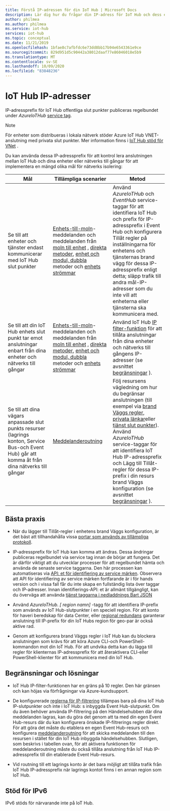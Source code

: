 ```yaml
---
title: Förstå IP-adressen för din IoT Hub | Microsoft Docs
description: Lär dig hur du frågar din IP-adress för IoT Hub och dess egenskaper. IP-adressen för din IoT Hub kan ändras under vissa scenarier som haveri beredskap eller regional redundans.
author: philmea
ms.author: philmea
ms.service: iot-hub
services: iot-hub
ms.topic: conceptual
ms.date: 11/21/2019
ms.openlocfilehash: 1bfae8c7afbfdc6e73dd8bb17b94e6543361e9ce
ms.sourcegitcommit: 829d951d5c90442a38012daaf77e86046018e5b9
ms.translationtype: MT
ms.contentlocale: sv-SE
ms.lasthandoff: 10/09/2020
ms.locfileid: "83848236"
---
```

# <a name="iot-hub-ip-addresses"></a>IoT Hub IP-adresser

IP-adressprefix för IoT Hub offentliga slut punkter publiceras regelbundet under _AzureIoTHub_ [service tag](../virtual-network/service-tags-overview.md).

> [!NOTE]
> För enheter som distribueras i lokala nätverk stöder Azure IoT Hub VNET-anslutning med privata slut punkter. Mer information finns i [IoT Hub stöd för VNet](./virtual-network-support.md) .


Du kan använda dessa IP-adressprefix för att kontrol lera anslutningen mellan IoT Hub och dina enheter eller nätverks till gångar för att implementera en mängd olika mål för nätverks isolering:

| Mål | Tillämpliga scenarier | Metod |
|------|-----------|----------|
| Se till att enheter och tjänster endast kommunicerar med IoT Hub slut punkter | [Enhets-till-moln](./iot-hub-devguide-messaging.md)-meddelanden och meddelanden från [moln till enhet](./iot-hub-devguide-messages-c2d.md) , [direkta metoder](./iot-hub-devguide-direct-methods.md), [enhet och modul, dubbla](./iot-hub-devguide-device-twins.md) metoder och [enhets strömmar](./iot-hub-device-streams-overview.md) | Använd _AzureIoTHub_ och _EventHub_ service-taggar för att identifiera IoT Hub och prefix för IP-adressprefix i Event Hub och konfigurera Tillåt regler på inställningarna för enhetens och tjänsternas brand vägg för dessa IP-adressprefix enligt detta; släpp trafik till andra mål-IP-adresser som du inte vill att enheterna eller tjänsterna ska kommunicera med. |
| Se till att din IoT Hub enhets slut punkt tar emot anslutningar enbart från dina enheter och nätverks till gångar | [Enhets-till-moln](./iot-hub-devguide-messaging.md)-meddelanden och meddelanden från [moln till enhet](./iot-hub-devguide-messages-c2d.md) , [direkta metoder](./iot-hub-devguide-direct-methods.md), [enhet och modul, dubbla](./iot-hub-devguide-device-twins.md) metoder och [enhets strömmar](./iot-hub-device-streams-overview.md) | Använd IoT Hub [IP filter-funktion](iot-hub-ip-filtering.md) för att tillåta anslutningar från dina enheter och nätverks till gångens IP-adresser (se avsnittet [begränsningar](#limitations-and-workarounds) ). | 
| Se till att dina vägars anpassade slut punkts resurser (lagrings konton, Service Bus-och Event Hub) går att komma åt från dina nätverks till gångar | [Meddelanderoutning](./iot-hub-devguide-messages-d2c.md) | Följ resursens vägledning om hur du begränsar anslutningen (till exempel via [brand Väggs regler](../storage/common/storage-network-security.md), [privata länkar](../private-link/private-endpoint-overview.md)eller [tjänst slut punkter](../virtual-network/virtual-network-service-endpoints-overview.md)). Använd _AzureIoTHub_ service-taggar för att identifiera IoT Hub IP-adressprefix och Lägg till Tillåt-regler för dessa IP-prefix i din resurs brand Väggs konfiguration (se avsnittet [begränsningar](#limitations-and-workarounds) ). |



## <a name="best-practices"></a>Bästa praxis

* När du lägger till Tillåt-regler i enhetens brand Väggs konfiguration, är det bäst att tillhandahålla vissa [portar som används av tillämpliga protokoll](./iot-hub-devguide-protocols.md#port-numbers).

* IP-adressprefix för IoT Hub kan komma att ändras. Dessa ändringar publiceras regelbundet via service tag innan de börjar att fungera. Det är därför viktigt att du utvecklar processer för att regelbundet hämta och använda de senaste service taggarna. Den här processen kan automatiseras via [API: et för identifiering av service märken](../virtual-network/service-tags-overview.md#service-tags-on-premises). Observera att API för identifiering av service märken fortfarande är i för hands version och i vissa fall får du inte skapa en fullständig lista över taggar och IP-adresser. Innan identifierings-API: et är allmänt tillgängligt, kan du överväga att använda [tjänst taggarna i nedladdnings Bart JSON](../virtual-network/service-tags-overview.md#discover-service-tags-by-using-downloadable-json-files) 

* Använd *AzureIoTHub. [ region namn]* -tagg för att identifiera IP-prefix som används av IoT Hub-slutpunkter i en speciell region. För att konto för haveri beredskap för data Center, eller [regional redundans](iot-hub-ha-dr.md) garanterar anslutning till IP-prefix för din IoT Hubs region för geo-par är också aktive rad.

* Genom att konfigurera brand Väggs regler i IoT Hub kan du blockera anslutningen som krävs för att köra Azure CLI-och PowerShell-kommandon mot din IoT Hub. För att undvika detta kan du lägga till regler för klienternas IP-adressprefix för att återaktivera CLI-eller PowerShell-klienter för att kommunicera med din IoT Hub.  


## <a name="limitations-and-workarounds"></a>Begränsningar och lösningar

* IoT Hub IP-filter-funktionen har en gräns på 10 regler. Den här gränsen och kan höjas via förfrågningar via Azure-kundsupport. 

* De konfigurerade [reglerna för IP-filtrering](iot-hub-ip-filtering.md) tillämpas bara på dina IoT Hub IP-slutpunkter och inte i IoT Hub: s inbyggda Event Hub-slutpunkt. Om du även behöver använda IP-filtrering på den Händelsehubben där dina meddelanden lagras, kan du göra det genom att ta med din egen Event Hub-resurs där du kan konfigurera önskade IP-filtrerings regler direkt. För att göra det måste du etablera en egen Event Hub-resurs och konfigurera [meddelanderoutning](./iot-hub-devguide-messages-d2c.md) för att skicka meddelanden till den resursen i stället för din IoT Hub inbyggda händelsehubben. Slutligen, som beskrivs i tabellen ovan, för att aktivera funktionen för meddelanderoutning måste du också tillåta anslutning från IoT Hub IP-adressprefix till din etablerade Event Hub-resurs.

* Vid routning till ett lagrings konto är det bara möjligt att tillåta trafik från IoT Hub IP-adressprefix när lagrings kontot finns i en annan region som IoT Hub.

## <a name="support-for-ipv6"></a>Stöd för IPv6 

IPv6 stöds för närvarande inte på IoT Hub.
